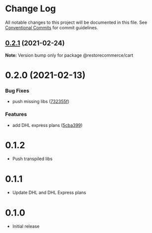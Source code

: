 # Change Log

All notable changes to this project will be documented in this file.
See [Conventional Commits](https://conventionalcommits.org) for commit guidelines.

## [0.2.1](https://github.com/restorecommerce/cart/compare/@restorecommerce/cart@0.2.0...@restorecommerce/cart@0.2.1) (2021-02-24)

**Note:** Version bump only for package @restorecommerce/cart





# 0.2.0 (2021-02-13)


### Bug Fixes

* push missing libs ([732355f](https://github.com/restorecommerce/cart/commit/732355fff75eae865bc63bc4106ec5583fda7415))


### Features

* add DHL express plans ([5cba399](https://github.com/restorecommerce/cart/commit/5cba39977f8dddcca0b825a880f24224429ddf6d))





# 0.1.2

- Push transpiled libs

# 0.1.1

- Update DHL and DHL Express plans

# 0.1.0

- Initial release
